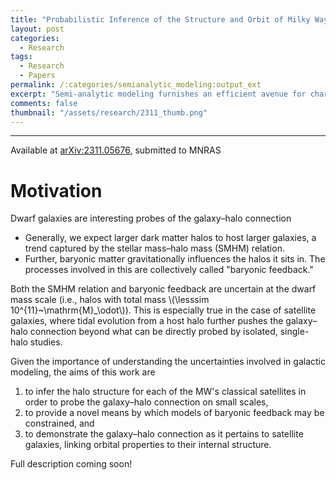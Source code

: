 ```yaml
---
title: "Probabilistic Inference of the Structure and Orbit of Milky Way Satellites with Semi-Analytic Modeling"
layout: post
categories:
  - Research
tags:
  - Research
  - Papers
permalink: /:categories/semianalytic_modeling:output_ext
excerpt: "Semi-analytic modeling furnishes an efficient avenue for characterizing the properties of dark matter halos associated with satellites of Milky Way-like systems, as it easily accounts for uncertainties arising from halo-to-halo variance, the orbital disruption of satellites, baryonic feedback, and the stellar-to-halo mass (SMHM) relation. We use the SatGen semi-analytic satellite generator &ndash; which incorporates both empirical models of the galaxy-halo connection in the field as well as analytic prescriptions for the orbital evolution of these satellites after they enter a host galaxy &ndash; to create large samples of Milky Way-like systems and their satellites. By selecting satellites in the sample that match the observed properties of a particular dwarf galaxy, we can then infer arbitrary properties of the satellite galaxy within the Cold Dark Matter paradigm. For the Milky Way's classical dwarfs, we provide inferred values (with associated uncertainties) for the maximum circular velocity \\(v_\\mathrm{max}\\) and the radius \\(r_\\mathrm{max}\\) at which it occurs, varying over two choices of feedback model and two prescriptions for the SMHM relation that populate dark matter halos with physically distinct galaxies. While simple empirical scaling relations can recover the median inferred value for \\(v_\\mathrm{max}\\) and \\(r_\\mathrm{max}\\), this approach provides realistic correlated uncertainties and aids interpretability through variation of the model. For these different models, we also demonstrate how the internal properties of a satellite's dark matter profile correlate with its orbit, and we show that it is difficult to reproduce observations of the Fornax dwarf without strong baryonic feedback. The technique developed in this work is flexible in its application of observational data and can leverage arbitrary information about the satellite galaxies to make inferences about their dark matter halos and population statistics."
comments: false
thumbnail: "/assets/research/2311_thumb.png"
---
```

---
Available at <a href="https://arxiv.org/pdf/2311.05676">arXiv:2311.05676</a>, submitted to MNRAS
# Motivation
Dwarf galaxies are interesting probes of the galaxy&ndash;halo connection
 - Generally, we expect larger dark matter halos to host larger galaxies, a trend captured by the stellar mass&ndash;halo mass (SMHM) relation. 
 - Further, baryonic matter gravitationally influences the halos it sits in. The processes involved in this are collectively called "baryonic feedback."

Both the SMHM relation and baryonic feedback are uncertain at the dwarf mass scale (i.e., halos with total mass \\(\lesssim 10^{11}~\mathrm{M}_\odot\\)). This is especially true in the case of satellite galaxies, where tidal evolution from a host halo further pushes the galaxy&ndash;halo connection beyond what can be directly probed by isolated, single-halo studies.

Given the importance of understanding the uncertainties involved in galactic modeling, the aims of this work are  
 1. to infer the halo structure for each of the MW's classical satellites in order to probe the galaxy&ndash;halo connection on small scales,
 2. to provide a novel means by which models of baryonic feedback may be constrained, and 
 3. to demonstrate the galaxy&ndash;halo connection as it pertains to satellite galaxies, linking orbital properties to their internal structure. 

<div class = "message">Full description coming soon!</div>
